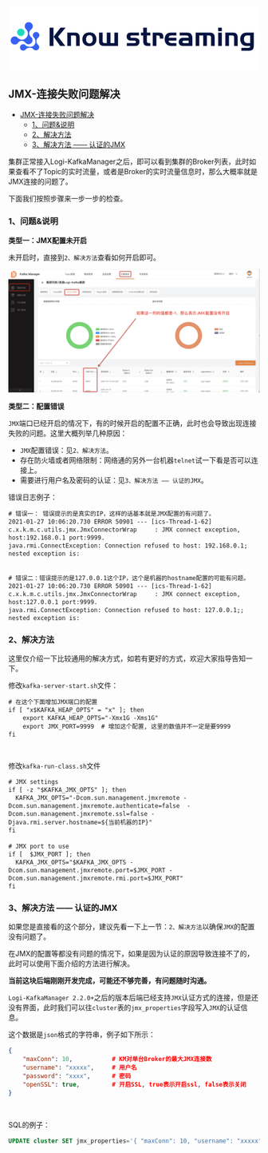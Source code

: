 
![Logo](../assets/KnowStreamingLogo.png)


## JMX-连接失败问题解决

- [JMX-连接失败问题解决](#jmx-连接失败问题解决)
  - [1、问题&说明](#1问题说明)
  - [2、解决方法](#2解决方法)
  - [3、解决方法 —— 认证的JMX](#3解决方法--认证的jmx)

集群正常接入Logi-KafkaManager之后，即可以看到集群的Broker列表，此时如果查看不了Topic的实时流量，或者是Broker的实时流量信息时，那么大概率就是JMX连接的问题了。

下面我们按照步骤来一步一步的检查。

### 1、问题&说明

**类型一：JMX配置未开启**

未开启时，直接到`2、解决方法`查看如何开启即可。

![check_jmx_opened](./assets/connect_jmx_failed/check_jmx_opened.jpg)


**类型二：配置错误**

`JMX`端口已经开启的情况下，有的时候开启的配置不正确，此时也会导致出现连接失败的问题。这里大概列举几种原因：

- `JMX`配置错误：见`2、解决方法`。
- 存在防火墙或者网络限制：网络通的另外一台机器`telnet`试一下看是否可以连接上。
- 需要进行用户名及密码的认证：见`3、解决方法 —— 认证的JMX`。


错误日志例子：
```
# 错误一： 错误提示的是真实的IP，这样的话基本就是JMX配置的有问题了。
2021-01-27 10:06:20.730 ERROR 50901 --- [ics-Thread-1-62] c.x.k.m.c.utils.jmx.JmxConnectorWrap     : JMX connect exception, host:192.168.0.1 port:9999.
java.rmi.ConnectException: Connection refused to host: 192.168.0.1; nested exception is: 


# 错误二：错误提示的是127.0.0.1这个IP，这个是机器的hostname配置的可能有问题。
2021-01-27 10:06:20.730 ERROR 50901 --- [ics-Thread-1-62] c.x.k.m.c.utils.jmx.JmxConnectorWrap     : JMX connect exception, host:127.0.0.1 port:9999.
java.rmi.ConnectException: Connection refused to host: 127.0.0.1;; nested exception is: 
```

### 2、解决方法

这里仅介绍一下比较通用的解决方式，如若有更好的方式，欢迎大家指导告知一下。

修改`kafka-server-start.sh`文件：
```
# 在这个下面增加JMX端口的配置
if [ "x$KAFKA_HEAP_OPTS" = "x" ]; then
    export KAFKA_HEAP_OPTS="-Xmx1G -Xms1G"
    export JMX_PORT=9999  # 增加这个配置, 这里的数值并不一定是要9999
fi
```

&nbsp;

修改`kafka-run-class.sh`文件
```
# JMX settings
if [ -z "$KAFKA_JMX_OPTS" ]; then
  KAFKA_JMX_OPTS="-Dcom.sun.management.jmxremote -Dcom.sun.management.jmxremote.authenticate=false  -Dcom.sun.management.jmxremote.ssl=false -Djava.rmi.server.hostname=${当前机器的IP}"
fi

# JMX port to use
if [  $JMX_PORT ]; then
  KAFKA_JMX_OPTS="$KAFKA_JMX_OPTS -Dcom.sun.management.jmxremote.port=$JMX_PORT -Dcom.sun.management.jmxremote.rmi.port=$JMX_PORT"
fi
```


### 3、解决方法 —— 认证的JMX

如果您是直接看的这个部分，建议先看一下上一节：`2、解决方法`以确保`JMX`的配置没有问题了。

在JMX的配置等都没有问题的情况下，如果是因为认证的原因导致连接不了的，此时可以使用下面介绍的方法进行解决。

**当前这块后端刚刚开发完成，可能还不够完善，有问题随时沟通。**

`Logi-KafkaManager 2.2.0+`之后的版本后端已经支持`JMX`认证方式的连接，但是还没有界面，此时我们可以往`cluster`表的`jmx_properties`字段写入`JMX`的认证信息。

这个数据是`json`格式的字符串，例子如下所示：

```json
{
    "maxConn": 10,           # KM对单台Broker的最大JMX连接数
    "username": "xxxxx",     # 用户名
    "password": "xxxx",      # 密码
    "openSSL": true,         # 开启SSL, true表示开启ssl, false表示关闭
}
```

&nbsp;

SQL的例子：
```sql
UPDATE cluster SET jmx_properties='{ "maxConn": 10,	"username": "xxxxx", "password": "xxxx", "openSSL": false }' where id={xxx};
```